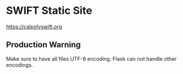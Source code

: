 # SWIFT Static Site
https://calpolyswift.org

## Production Warning
Make sure to have all files UTF-8 encoding. Flask can not handle other encodings.